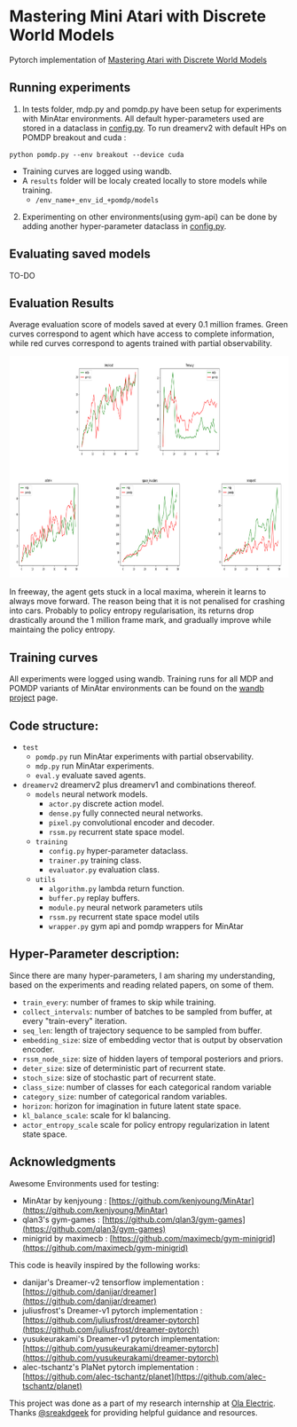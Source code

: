 # Mastering Mini Atari with Discrete World Models

Pytorch implementation of [Mastering Atari with Discrete World Models](https://arxiv.org/abs/2010.02193)<br>

## Running experiments
1) In tests folder, mdp.py and pomdp.py have been setup for experiments with MinAtar environments. All default hyper-parameters used are stored in a dataclass in [config.py](https://github.com/RajGhugare19/dreamerv2/blob/b6d65b8af7f91ae106c5b0cc11e29a2247dfa233/dreamerv2/training/config.py#L9). To run dreamerv2 with default HPs on POMDP breakout and cuda :
  ```
  python pomdp.py --env breakout --device cuda
  ``` 
  - Training curves are logged using wandb. 
  - A `results` folder will be localy created locally to store models while training.
    - `/env_name+_env_id_+pomdp/models`   

2) Experimenting on other environments(using gym-api) can be done by adding another hyper-parameter dataclass in [config.py](https://github.com/RajGhugare19/dreamerv2/blob/b6d65b8af7f91ae106c5b0cc11e29a2247dfa233/dreamerv2/training/config.py#L9). <br>

## Evaluating saved models
TO-DO

## Evaluation Results

Average evaluation score of models saved at every 0.1 million frames. Green curves correspond to agent which have access to complete information, while red curves correspond to agents trained with partial observability.

<img src="test/results/eval.png" width="5000" height="400">

In freeway, the agent gets stuck in a local maxima, wherein it learns to always move forward. The reason being that it is not penalised for crashing into cars. Probably to policy entropy regularisation, its returns drop drastically around the 1 million frame mark, and gradually improve while maintaing the policy entropy.

## Training curves

All experiments were logged using wandb. Training runs for all MDP and POMDP variants of MinAtar environments can be found on the [wandb project](https://wandb.ai/raj19/mastering%20MinAtar%20with%20world%20models?workspace=user-raj19) page.

## Code structure:
- `test`
  - `pomdp.py` run MinAtar experiments with partial observability.
  - `mdp.py` run MinAtar experiments.
  - `eval.y` evaluate saved agents.
- `dreamerv2` dreamerv2 plus dreamerv1 and combinations thereof.
  - `models` neural network models.
    - `actor.py` discrete action model.
    - `dense.py` fully connected neural networks.
    - `pixel.py` convolutional encoder and decoder.
    - `rssm.py` recurrent state space model.
  - `training`
    - `config.py` hyper-parameter dataclass.
    - `trainer.py` training class.
    - `evaluator.py` evaluation class.
  - `utils`
    - `algorithm.py` lambda return function.
    - `buffer.py` replay buffers.
    - `module.py` neural network parameters utils
    - `rssm.py` recurrent state space model utils
    - `wrapper.py` gym api and pomdp wrappers for MinAtar     

## Hyper-Parameter description:

Since there are many hyper-parameters, I am sharing my understanding, based on the experiments and reading related papers, on some of them.<br>
- `train_every`: number of frames to skip while training.
- `collect_intervals`: number of batches to be sampled from buffer, at every "train-every" iteration.
- `seq_len`: length of trajectory sequence to be sampled from buffer.
- `embedding_size`: size of embedding vector that is output by observation encoder.
- `rssm_node_size`: size of hidden layers of temporal posteriors and priors.
- `deter_size`: size of deterministic part of recurrent state.
- `stoch_size`: size of stochastic part of recurrent state.
- `class_size`: number of classes for each categorical random variable
- `category_size`: number of categorical random variables.
- `horizon`: horizon for imagination in future latent state space.
- `kl_balance_scale`: scale for kl balancing.
- `actor_entropy_scale` scale for policy entropy regularization in latent state space.

## Acknowledgments
Awesome Environments used for testing:

- MinAtar by kenjyoung : [https://github.com/kenjyoung/MinAtar](https://github.com/kenjyoung/MinAtar)<br>
- qlan3's gym-games : [https://github.com/qlan3/gym-games](https://github.com/qlan3/gym-games)
- minigrid by maximecb : [https://github.com/maximecb/gym-minigrid](https://github.com/maximecb/gym-minigrid)<br>

This code is heavily inspired by the following works:

- danijar's Dreamer-v2 tensorflow implementation : [https://github.com/danijar/dreamer](https://github.com/danijar/dreamer)<br>
- juliusfrost's Dreamer-v1 pytorch implementation : [https://github.com/juliusfrost/dreamer-pytorch](https://github.com/juliusfrost/dreamer-pytorch)<br>
- yusukeurakami's Dreamer-v1 pytorch implementation: [https://github.com/yusukeurakami/dreamer-pytorch](https://github.com/yusukeurakami/dreamer-pytorch)<br>
- alec-tschantz's  PlaNet pytorch implementation : [https://github.com/alec-tschantz/planet](https://github.com/alec-tschantz/planet)<br>

This project was done as a part of my research internship at [Ola Electric](https://www.olaelectric.com/). Thanks [@sreakdgeek](https://github.com/sreakdgeek) for providing helpful guidance and resources.
